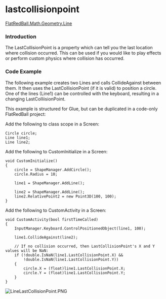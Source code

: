 # lastcollisionpoint

[FlatRedBall.Math.Geometry.Line](../../../../../../frb/docs/index.php)

### Introduction

The LastCollisionPoint is a property which can tell you the last location where collision occurred. This can be used if you would like to play effects or perform custom physics where collision has occurred.

### Code Example

The following example creates two Lines and calls CollideAgainst between them. It then uses the LastCollisionPoint (if it is valid) to position a circle. One of the lines (Line1) can be controlled with the keyboard, resulting in a changing LastColliisionPoint.

This example is structured for Glue, but can be duplicated in a code-only FlatRedBall project:

Add the following to class scope in a Screen:

```
Circle circle;
Line line1;
Line line2;
```

Add the following to CustomInitialize in a Screen:

```
void CustomInitialize()
{
    circle = ShapeManager.AddCircle();
    circle.Radius = 10;

    line1 = ShapeManager.AddLine();

    line2 = ShapeManager.AddLine();
    line2.RelativePoint2 = new Point3D(100, 100);
}
```

Add the following to CustomActivity in a Screen:

```
void CustomActivity(bool firstTimeCalled)
{
    InputManager.Keyboard.ControlPositionedObject(line1, 100);

    line1.CollideAgainst(line2);

    // If no collision occurred, then LastCollisionPoint's X and Y values will be NaN:
    if (!double.IsNaN(line1.LastCollisionPoint.X) &&
        !double.IsNaN(line1.LastCollisionPoint.Y))
    {
        circle.X = (float)line1.LastCollisionPoint.X;
        circle.Y = (float)line1.LastCollisionPoint.Y;
    }
}
```

![LineLastCollisionPoint.PNG](../../../../../../media/migrated\_media-LineLastCollisionPoint.PNG)
